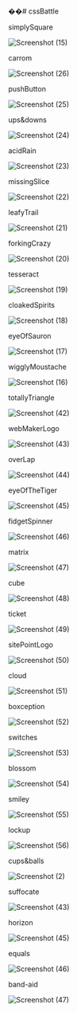 ��# cssBattle

simplySquare

![Screenshot (15)](https://user-images.githubusercontent.com/75390608/112807112-34bdce00-9080-11eb-9f50-e46f6df4a2e1.png)

carrom

![Screenshot (26)](https://user-images.githubusercontent.com/75390608/112807272-5f0f8b80-9080-11eb-8cb7-27c3d35c3a46.png)

pushButton

![Screenshot (25)](https://user-images.githubusercontent.com/75390608/112807513-aa299e80-9080-11eb-8449-396a44ae5ee4.png)

ups&downs

![Screenshot (24)](https://user-images.githubusercontent.com/75390608/112807588-c0cff580-9080-11eb-9a9c-399ccea7f674.png)

acidRain

![Screenshot (23)](https://user-images.githubusercontent.com/75390608/112807643-cfb6a800-9080-11eb-88ef-f30ec1317d69.png)

missingSlice

![Screenshot (22)](https://user-images.githubusercontent.com/75390608/112807693-de9d5a80-9080-11eb-8130-4e29e3166949.png)

leafyTrail

![Screenshot (21)](https://user-images.githubusercontent.com/75390608/112807890-14424380-9081-11eb-9d5d-8e1adc87a2c0.png)

forkingCrazy

![Screenshot (20)](https://user-images.githubusercontent.com/75390608/112807931-1dcbab80-9081-11eb-84b1-0bd302cc9674.png)

tesseract

![Screenshot (19)](https://user-images.githubusercontent.com/75390608/112807959-27edaa00-9081-11eb-9a21-a45674ceb824.png)

cloakedSpirits

![Screenshot (18)](https://user-images.githubusercontent.com/75390608/112808404-9e8aa780-9081-11eb-879a-a55036f0081c.png)

eyeOfSauron

![Screenshot (17)](https://user-images.githubusercontent.com/75390608/112808025-3b991080-9081-11eb-896c-f2778989b10f.png)

wigglyMoustache

![Screenshot (16)](https://user-images.githubusercontent.com/75390608/112808464-a9ddd300-9081-11eb-878b-ef72b260b07d.png)

totallyTriangle

![Screenshot (42)](https://user-images.githubusercontent.com/75390608/112809730-faa1fb80-9082-11eb-8d9a-de94eaea78ed.png)

webMakerLogo

![Screenshot (43)](https://user-images.githubusercontent.com/75390608/112809896-3341d500-9083-11eb-929f-edacaafa00a7.png)

overLap

![Screenshot (44)](https://user-images.githubusercontent.com/75390608/112809952-3dfc6a00-9083-11eb-8297-2da9559f9e6a.png)

eyeOfTheTiger

![Screenshot (45)](https://user-images.githubusercontent.com/75390608/112809999-4b195900-9083-11eb-918b-b8bc26fd059d.png)

fidgetSpinner

![Screenshot (46)](https://user-images.githubusercontent.com/75390608/112810068-5a98a200-9083-11eb-966a-7c2f17458b37.png)

matrix

![Screenshot (47)](https://user-images.githubusercontent.com/75390608/112810107-64baa080-9083-11eb-8f85-d162ceb7f442.png)

cube

![Screenshot (48)](https://user-images.githubusercontent.com/75390608/112810268-8451c900-9083-11eb-9bd5-ed79a2e928f1.png)

ticket

![Screenshot (49)](https://user-images.githubusercontent.com/75390608/112810316-903d8b00-9083-11eb-88e8-ad3c1885d248.png)

sitePointLogo

![Screenshot (50)](https://user-images.githubusercontent.com/75390608/112810437-b105e080-9083-11eb-941d-362d841027f6.png)

cloud

![Screenshot (51)](https://user-images.githubusercontent.com/75390608/112810476-bcf1a280-9083-11eb-80c4-e0f467d02e31.png)

boxception

![Screenshot (52)](https://user-images.githubusercontent.com/75390608/112810512-c5e27400-9083-11eb-94fe-bab4cf4f8f5e.png)

switches

![Screenshot (53)](https://user-images.githubusercontent.com/75390608/112810669-ef9b9b00-9083-11eb-854f-cefd1464fba6.png)

blossom

![Screenshot (54)](https://user-images.githubusercontent.com/75390608/112810681-f1fdf500-9083-11eb-8d8b-9107828689fa.png)

smiley

![Screenshot (55)](https://user-images.githubusercontent.com/75390608/112810708-faeec680-9083-11eb-8835-ce7e1b845ed2.png)

lockup

![Screenshot (56)](https://user-images.githubusercontent.com/75390608/112810694-f75b3f80-9083-11eb-9136-b8f6ea86d4b3.png)

cups&balls

![Screenshot (2)](https://user-images.githubusercontent.com/75390608/112804313-f1ae2b80-907c-11eb-9fba-952080941467.png)

suffocate

![Screenshot (43)](https://user-images.githubusercontent.com/75390608/112946958-d7d51d00-913e-11eb-9177-b4de0a136935.png)

horizon

![Screenshot (45)](https://user-images.githubusercontent.com/75390608/112948991-6480da80-9141-11eb-96b6-3cc33f842b93.png)

equals

![Screenshot (46)](https://user-images.githubusercontent.com/75390608/113101409-5b594180-9205-11eb-9832-5aba0b3edb09.png)

band-aid

![Screenshot (47)](https://user-images.githubusercontent.com/75390608/113104639-7463f180-9209-11eb-93e0-e89d802438bc.png)

